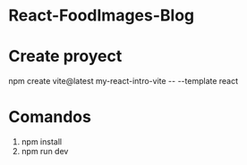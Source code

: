 # React-FoodImages-Blog

# Create proyect

npm create vite@latest my-react-intro-vite -- --template react

# Comandos
1) npm install
2) npm run dev
